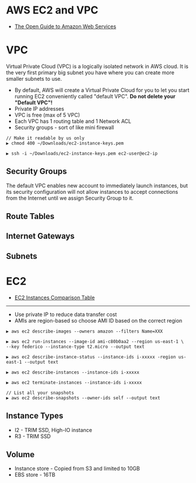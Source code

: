 # AWS EC2 and VPC

* [The Open Guide to Amazon Web Services](https://github.com/open-guides/og-aws)

# VPC

Virtual Private Cloud (VPC) is a logically isolated network in AWS cloud. It is the very first primary big subnet you have where you can create more smaller subnets to use.

* By default, AWS will create a Virtual Private Cloud for you to let you start running EC2 conveniently called "default VPC". **Do not delete your "Default VPC"!**
* Private IP addresses
* VPC is free (max of 5 VPC)
* Each VPC has 1 routing table and 1 Network ACL
* Security groups - sort of like mini firewall

```
// Make it readable by us only
▶ chmod 400 ~/Downloads/ec2-instance-keys.pem

▶ ssh -i ~/Downloads/ec2-instance-keys.pem ec2-user@ec2-ip
```

## Security Groups

The default VPC enables new account to immediately launch instances, but its security configuration will not allow instances to accept connections from the Internet until we assign Security Group to it.

## Route Tables

## Internet Gateways

## Subnets

# EC2

* [EC2 Instances Comparison Table](http://www.ec2instances.info/)

---

* Use private IP to reduce data transfer cost
* AMIs are region-based so choose AMI ID based on the correct region

```
▶ aws ec2 describe-images --owners amazon --filters Name=XXX

▶ aws ec2 run-instances --image-id ami-c80b0aa2 --region us-east-1 \
--key federico --instance-type t2.micro --output text

▶ aws ec2 describe-instance-status --instance-ids i-xxxxx -region us-east-1 --output text

▶ aws ec2 describe-instances --instance-ids i-xxxxx

▶ aws ec2 terminate-instances --instance-ids i-xxxxx

// List all your snapshots
▶ aws ec2 describe-snapshots --owner-ids self --output text
```

## Instance Types

* I2 - TRIM SSD, High-IO instance
* R3 - TRIM SSD

## Volume

* Instance store - Copied from S3 and limited to 10GB
* EBS store - 16TB